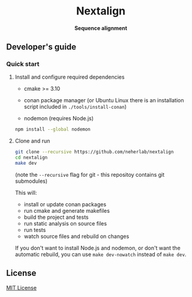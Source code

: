 <h1 id="nextclade" align="center">
Nextalign
</h1>

<h4 id="nextclade" align="center">
Sequence alignment
</h1>


## Developer's guide

### Quick start

 1. Install and configure required dependencies
 
    - cmake >= 3.10
 
    - conan package manager (or Ubuntu Linux there is an installation script included in `./tools/install-conan`)
 
    - nodemon (requires Node.js)
    
    ```bash
    npm install --global nodemon
    ```


 2. Clone and run

    ```bash
    git clone --recursive https://github.com/neherlab/nextalign
    cd nextalign
    make dev

    ```
    (note the `--recursive` flag for git - this repositoy contains git submodules)

    This will:
    
     - install or update conan packages
     - run cmake and generate makefiles
     - build the project and tests
     - run static analysis on source files
     - run tests
     - watch source files and rebuild on changes
     
     If you don't want to install Node.js and nodemon, or don't want the automatic rebuild, you can use `make dev-nowatch` instead of `make dev`.


## License

<a target="_blank" rel="noopener noreferrer" href="LICENSE" alt="License file">MIT License</a>
